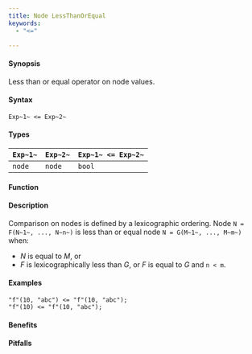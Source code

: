 ```yaml
---
title: Node LessThanOrEqual
keywords:
  - "<="

---
```


#### Synopsis

Less than or equal operator on node values.

#### Syntax

`Exp~1~ <= Exp~2~`

#### Types

| `Exp~1~` |  `Exp~2~` | `Exp~1~ <= Exp~2~`  |
| --- | --- | --- |
| `node`    |  `node`    | `bool`                |


#### Function

#### Description

Comparison on nodes is defined by a lexicographic ordering. Node `N = F(N~1~, ..., N~n~)` is less than or equal node 
`N = G(M~1~, ..., M~m~)` when:
*  _N_ is equal to _M_, or
*  _F_ is lexicographically less than _G_, or _F_ is equal to _G_ and `n < m`.

#### Examples

```rascal-shell
"f"(10, "abc") <= "f"(10, "abc");
"f"(10) <= "f"(10, "abc");
```

#### Benefits

#### Pitfalls

